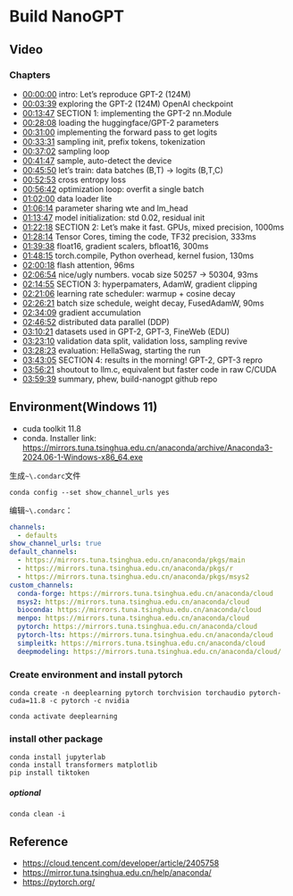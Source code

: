 # Build NanoGPT

## Video

### Chapters

- [00:00:00](https://www.youtube.com/watch?v=l8pRSuU81PU&t=0s) intro: Let’s reproduce GPT-2 (124M) 
- [00:03:39](https://www.youtube.com/watch?v=l8pRSuU81PU&t=219s) exploring the GPT-2 (124M) OpenAI checkpoint 
- [00:13:47](https://www.youtube.com/watch?v=l8pRSuU81PU&t=827s) SECTION 1: implementing the GPT-2 nn.Module 
- [00:28:08](https://www.youtube.com/watch?v=l8pRSuU81PU&t=1688s) loading the huggingface/GPT-2 parameters 
- [00:31:00](https://www.youtube.com/watch?v=l8pRSuU81PU&t=1860s) implementing the forward pass to get logits 
- [00:33:31](https://www.youtube.com/watch?v=l8pRSuU81PU&t=2011s) sampling init, prefix tokens, tokenization 
- [00:37:02](https://www.youtube.com/watch?v=l8pRSuU81PU&t=2222s) sampling loop 
- [00:41:47](https://www.youtube.com/watch?v=l8pRSuU81PU&t=2507s) sample, auto-detect the device 
- [00:45:50](https://www.youtube.com/watch?v=l8pRSuU81PU&t=2750s) let’s train: data batches (B,T) → logits (B,T,C) 
- [00:52:53](https://www.youtube.com/watch?v=l8pRSuU81PU&t=3173s) cross entropy loss 
- [00:56:42](https://www.youtube.com/watch?v=l8pRSuU81PU&t=3402s) optimization loop: overfit a single batch 
- [01:02:00](https://www.youtube.com/watch?v=l8pRSuU81PU&t=3720s) data loader lite 
- [01:06:14](https://www.youtube.com/watch?v=l8pRSuU81PU&t=3974s) parameter sharing wte and lm_head 
- [01:13:47](https://www.youtube.com/watch?v=l8pRSuU81PU&t=4427s) model initialization: std 0.02, residual init 
- [01:22:18](https://www.youtube.com/watch?v=l8pRSuU81PU&t=4938s) SECTION 2: Let’s make it fast. GPUs, mixed precision, 1000ms 
- [01:28:14](https://www.youtube.com/watch?v=l8pRSuU81PU&t=5294s) Tensor Cores, timing the code, TF32 precision, 333ms 
- [01:39:38](https://www.youtube.com/watch?v=l8pRSuU81PU&t=5978s) float16, gradient scalers, bfloat16, 300ms 
- [01:48:15](https://www.youtube.com/watch?v=l8pRSuU81PU&t=6495s) torch.compile, Python overhead, kernel fusion, 130ms 
- [02:00:18](https://www.youtube.com/watch?v=l8pRSuU81PU&t=7218s) flash attention, 96ms 
- [02:06:54](https://www.youtube.com/watch?v=l8pRSuU81PU&t=7614s) nice/ugly numbers. vocab size 50257 → 50304, 93ms 
- [02:14:55](https://www.youtube.com/watch?v=l8pRSuU81PU&t=8095s) SECTION 3: hyperpamaters, AdamW, gradient clipping 
- [02:21:06](https://www.youtube.com/watch?v=l8pRSuU81PU&t=8466s) learning rate scheduler: warmup + cosine decay 
- [02:26:21](https://www.youtube.com/watch?v=l8pRSuU81PU&t=8781s) batch size schedule, weight decay, FusedAdamW, 90ms 
- [02:34:09](https://www.youtube.com/watch?v=l8pRSuU81PU&t=9249s) gradient accumulation 
- [02:46:52](https://www.youtube.com/watch?v=l8pRSuU81PU&t=10012s) distributed data parallel (DDP) 
- [03:10:21](https://www.youtube.com/watch?v=l8pRSuU81PU&t=11421s) datasets used in GPT-2, GPT-3, FineWeb (EDU) 
- [03:23:10](https://www.youtube.com/watch?v=l8pRSuU81PU&t=12190s) validation data split, validation loss, sampling revive 
- [03:28:23](https://www.youtube.com/watch?v=l8pRSuU81PU&t=12503s) evaluation: HellaSwag, starting the run 
- [03:43:05](https://www.youtube.com/watch?v=l8pRSuU81PU&t=13385s) SECTION 4: results in the morning! GPT-2, GPT-3 repro 
- [03:56:21](https://www.youtube.com/watch?v=l8pRSuU81PU&t=14181s) shoutout to llm.c, equivalent but faster code in raw C/CUDA 
- [03:59:39](https://www.youtube.com/watch?v=l8pRSuU81PU&t=14379s) summary, phew, build-nanogpt github repo 

## Environment(Windows 11)

- cuda toolkit 11.8
- conda. Installer link: https://mirrors.tuna.tsinghua.edu.cn/anaconda/archive/Anaconda3-2024.06-1-Windows-x86_64.exe

生成`~\.condarc`文件

```shell
conda config --set show_channel_urls yes
```

编辑`~\.condarc`：

```yaml
channels:
  - defaults
show_channel_urls: true
default_channels:
  - https://mirrors.tuna.tsinghua.edu.cn/anaconda/pkgs/main
  - https://mirrors.tuna.tsinghua.edu.cn/anaconda/pkgs/r
  - https://mirrors.tuna.tsinghua.edu.cn/anaconda/pkgs/msys2
custom_channels:
  conda-forge: https://mirrors.tuna.tsinghua.edu.cn/anaconda/cloud
  msys2: https://mirrors.tuna.tsinghua.edu.cn/anaconda/cloud
  bioconda: https://mirrors.tuna.tsinghua.edu.cn/anaconda/cloud
  menpo: https://mirrors.tuna.tsinghua.edu.cn/anaconda/cloud
  pytorch: https://mirrors.tuna.tsinghua.edu.cn/anaconda/cloud
  pytorch-lts: https://mirrors.tuna.tsinghua.edu.cn/anaconda/cloud
  simpleitk: https://mirrors.tuna.tsinghua.edu.cn/anaconda/cloud
  deepmodeling: https://mirrors.tuna.tsinghua.edu.cn/anaconda/cloud/
```

### Create environment and install pytorch

```shell
conda create -n deeplearning pytorch torchvision torchaudio pytorch-cuda=11.8 -c pytorch -c nvidia
```

```shell
conda activate deeplearning
```

### install other package

```shell
conda install jupyterlab
conda install transformers matplotlib
pip install tiktoken
```

##### optional

```shell
conda clean -i
```



## Reference

- https://cloud.tencent.com/developer/article/2405758
- https://mirror.tuna.tsinghua.edu.cn/help/anaconda/
- https://pytorch.org/